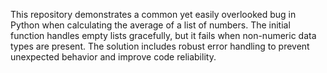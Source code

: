 This repository demonstrates a common yet easily overlooked bug in Python when calculating the average of a list of numbers.  The initial function handles empty lists gracefully, but it fails when non-numeric data types are present.  The solution includes robust error handling to prevent unexpected behavior and improve code reliability.